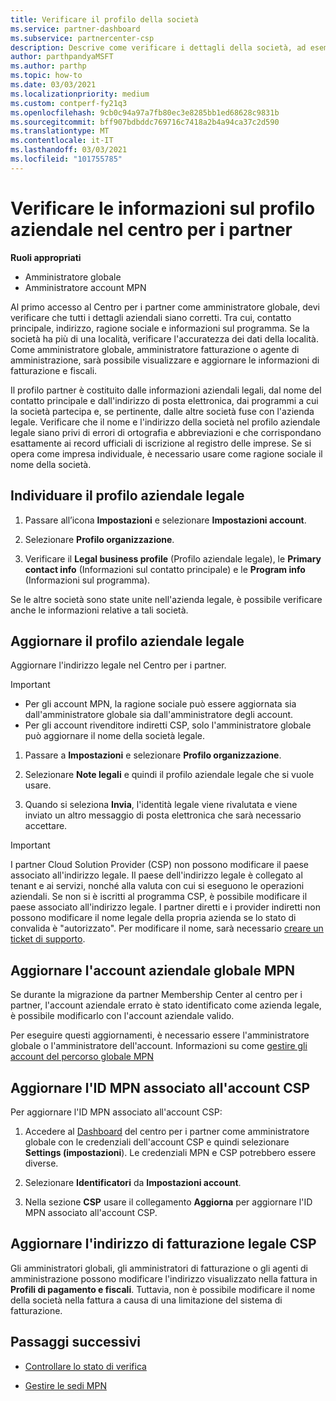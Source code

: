 ```yaml
---
title: Verificare il profilo della società
ms.service: partner-dashboard
ms.subservice: partnercenter-csp
description: Descrive come verificare i dettagli della società, ad esempio contatto principale, indirizzo e informazioni sul programma. Puoi anche aggiornare l'indirizzo legale e di fatturazione.
author: parthpandyaMSFT
ms.author: parthp
ms.topic: how-to
ms.date: 03/03/2021
ms.localizationpriority: medium
ms.custom: contperf-fy21q3
ms.openlocfilehash: 9cb0c94a97a7fb80ec3e8285bb1ed68628c9831b
ms.sourcegitcommit: bff907bdbddc769716c7418a2b4a94ca37c2d590
ms.translationtype: MT
ms.contentlocale: it-IT
ms.lasthandoff: 03/03/2021
ms.locfileid: "101755785"
---
```

# <a name="verify-your-company-profile-information-in-partner-center"></a>Verificare le informazioni sul profilo aziendale nel centro per i partner

**Ruoli appropriati**

- Amministratore globale
- Amministratore account MPN

Al primo accesso al Centro per i partner come amministratore globale, devi verificare che tutti i dettagli aziendali siano corretti. Tra cui, contatto principale, indirizzo, ragione sociale e informazioni sul programma. Se la società ha più di una località, verificare l'accuratezza dei dati della località. Come amministratore globale, amministratore fatturazione o agente di amministrazione, sarà possibile visualizzare e aggiornare le informazioni di fatturazione e fiscali.

Il profilo partner è costituito dalle informazioni aziendali legali, dal nome del contatto principale e dall'indirizzo di posta elettronica, dai programmi a cui la società partecipa e, se pertinente, dalle altre società fuse con l'azienda legale. Verificare che il nome e l'indirizzo della società nel profilo aziendale legale siano privi di errori di ortografia e abbreviazioni e che corrispondano esattamente ai record ufficiali di iscrizione al registro delle imprese. Se si opera come impresa individuale, è necessario usare come ragione sociale il nome della società.



## <a name="locate-the-legal-business-profile"></a>Individuare il profilo aziendale legale

1. Passare all’icona **Impostazioni** e selezionare **Impostazioni account**.
 
1. Selezionare **Profilo organizzazione**. 

2. Verificare il **Legal business profile** (Profilo aziendale legale), le **Primary contact info** (Informazioni sul contatto principale) e le **Program info** (Informazioni sul programma).

Se le altre società sono state unite nell'azienda legale, è possibile verificare anche le informazioni relative a tali società. 

## <a name="update-your-legal-business-profile"></a>Aggiornare il profilo aziendale legale

Aggiornare l'indirizzo legale nel Centro per i partner.

>[!Important]
>- Per gli account MPN, la ragione sociale può essere aggiornata sia dall'amministratore globale sia dall'amministratore degli account.
>- Per gli account rivenditore indiretti CSP, solo l'amministratore globale può aggiornare il nome della società legale. 

1. Passare a **Impostazioni** e selezionare **Profilo organizzazione**.

2. Selezionare **Note legali** e quindi il profilo aziendale legale che si vuole usare.
 
1. Quando si seleziona **Invia**, l'identità legale viene rivalutata e viene inviato un altro messaggio di posta elettronica che sarà necessario accettare.

>[!Important]
>I partner Cloud Solution Provider (CSP) non possono modificare il paese associato all'indirizzo legale. Il paese dell'indirizzo legale è collegato al tenant e ai servizi, nonché alla valuta con cui si eseguono le operazioni aziendali. Se non si è iscritti al programma CSP, è possibile modificare il paese associato all'indirizzo legale. I partner diretti e i provider indiretti non possono modificare il nome legale della propria azienda se lo stato di convalida è "autorizzato". Per modificare il nome, sarà necessario [creare un ticket di supporto](https://partner.microsoft.com/dashboard/support/servicerequests/create?stage=2&topicid=eb74583c-61b3-2124-bffc-00920e0ae772).



## <a name="update-your-mpn-global-business-account"></a>Aggiornare l'account aziendale globale MPN

Se durante la migrazione da partner Membership Center al centro per i partner, l'account aziendale errato è stato identificato come azienda legale, è possibile modificarlo con l'account aziendale valido.

Per eseguire questi aggiornamenti, è necessario essere l'amministratore globale o l'amministratore dell'account. Informazioni su come [gestire gli account del percorso globale MPN](manage-locations.md)


## <a name="update-your-mpn-id-associated-with-your-csp-account"></a>Aggiornare l'ID MPN associato all'account CSP

Per aggiornare l'ID MPN associato all'account CSP:

1. Accedere al [Dashboard](https://partner.microsoft.com/en-us/dashboard/home) del centro per i partner come amministratore globale con le credenziali dell'account CSP e quindi selezionare **Settings (impostazioni**). Le credenziali MPN e CSP potrebbero essere diverse.
 
1. Selezionare **Identificatori** da **Impostazioni account**.

1. Nella sezione **CSP** usare il collegamento **Aggiorna** per aggiornare l'ID MPN associato all'account CSP. 


## <a name="update-your-csp-legal-billing-address"></a>Aggiornare l'indirizzo di fatturazione legale CSP

Gli amministratori globali, gli amministratori di fatturazione o gli agenti di amministrazione possono modificare l'indirizzo visualizzato nella fattura in **Profili di pagamento e fiscali**. Tuttavia, non è possibile modificare il nome della società nella fattura a causa di una limitazione del sistema di fatturazione.



## <a name="next-steps"></a>Passaggi successivi

- [Controllare lo stato di verifica](verification-responses.md)

- [Gestire le sedi MPN](manage-locations.md)

